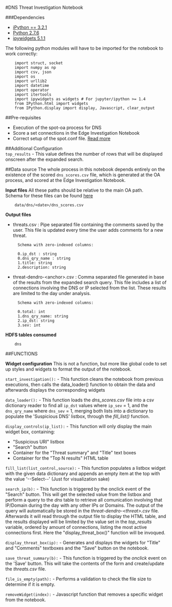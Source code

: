 #DNS Threat Investigation Notebook

###Dependencies
- [iPython == 3.2.1](https://ipython.org/ipython-doc/3/index.html)
- [Python 2.7.6](https://www.python.org/download/releases/2.7.6/)
- [ipywidgets 5.1.1](https://ipywidgets.readthedocs.io/en/latest/user_install.html#with-pip)

The following python modules will have to be imported for the notebook to work correctly:

        import struct, socket
        import numpy as np 
        import csv, json 
        import os 
        import urllib2 
        import datetime
        import operator
        import itertools
        import ipywidgets as widgets # For jupyter/ipython >= 1.4
        from IPython.html import widgets
        from IPython.display import display, Javascript, clear_output

##Pre-requisites  
- Execution of the spot-oa process for DNS 
- Score a set connections in the Edge Investigation Notebook
- Correct setup of the spot.conf file. [Read more](https://github.com/Open-Network-Insight/open-network-insight/wiki/Edit%20Solution%20Configuration) 


##Additional Configuration  
`top_results` - This value defines the number of rows that will be displayed onscreen after the expanded search. 


##Data source 
The whole process in this notebook depends entirely on the existence of the scored `dns_scores.csv` file, which is generated at the OA process, and scored at the Edge Investigation Notebook.
 
**Input files**
All these paths should be relative to the main OA path.       
Schema for these files can be found [here](https://github.com/Open-Network-Insight/oni-oa/tree/1.1/oa/DNS)   

        data/dns/<date>/dns_scores.csv  

**Output files**

- threats.csv : Pipe separated file containing the comments saved by the user. This file is updated every time the user adds comments for a new threat. 
        
        Schema with zero-indexed columns:
        
        0.ip_dst : string
        0.dns_qry_name : string
        1.title: string
        2.description: string

- threat-dendro-\<anchor>.csv : Comma separated file generated in base of the results from the expanded 
search query. This file includes a list of connections involving the DNS or IP selected from the list. 
These results are limited to the day under analysis. 

        
        Schema with zero-indexed columns:

        0.total: int  
        1.dns_qry_name: string
        2.ip_dst: string
        3.sev: int


**HDFS tables consumed**  

        dns

##FUNCTIONS  

**Widget configuration**
This is not a function, but more like global code to set up styles and widgets to format the output of the notebook. 

`start_investigation():` - This function cleans the notebook from previous executions, then calls the data_loader() function to obtain the data and afterwards displays the corresponding widgets

`data_loader():` - This function loads the _dns_scores.csv_ file into a csv dictionary reader to find all `ip_dst` values where `ip_sev` = 1, and the `dns_qry_name` where `dns_sev` = 1, merging both 
lists into a dictionary to populate the 'Suspicious DNS' listbox, through the _fill_list()_ function.

`display_controls(ip_list):` - This function will only display the main widget box, containing:
- "Suspicious URI" listbox
- "Search" button
- Container for the "Threat summary" and "Title" text boxes
- Container for the "Top N results" HTML table

`fill_list(list_control,source):` - This function populates a listbox widget with the given data dictionary and appends an empty item at the top with the value '--Select--' (Just for visualization  sake)

`search_ip(b):` - This function is triggered by the onclick event of the "Search" button. This will get the selected value from the listbox and perform a query to the _dns_ table to retrieve all comunication involving that IP/Domain during the day with any other IPs or Domains. 
The output of the query will automatically be stored in the _threat-dendro-&lt;threat&gt;.csv_ file.  
Afterwards it will read through the output file to display the HTML table, and the results displayed will be limited by the value set in the _top_results_ variable, 
ordered by amount of connections, listing the most active connections first.
Here the "display_threat_box()" function will be invoqued. 

`display_threat_box(ip):` - Generates and displays the widgets for "Title" and "Comments" textboxes and the "Save" button on the notebook.

`save_threat_summary(b):` - This function is triggered by the _onclick_ event on the 'Save' button.
 This will take the contents of the form and create/update the _threats.csv_ file.
 
`file_is_empty(path):` - Performs a validation to check the file size to determine if it is empty.
 
`removeWidget(index):` - Javascript function that removes a specific widget from the notebook. 